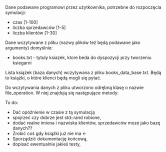 Dane podawane programowi przez użytkownika, potrzebne do rozpoczęcia symulacji:
 - czas [1-100]
 - liczba sprzedawców [1-5]
 - liczba klientów [1-30] 

Dane wczytywane z pliku (nazwy plików też będą podawane jako argumenty) domyślnie:
- books.txt - tytuly ksiazek, ktore beda do dyspozycji przy tworzeniu ksiegarni

Lista książek (baza danych) wczytywana z pliku books_data_base.txt. Będą to książki, o które klienci będą mogli się pytać.

Do wczytywania danych z pliku utworzono odrębną klasę o nazwie file_operation. W niej znajdują się następujące metody:

To do:
 - Dać opóźnienie w czasie z tą symulacją 
 - spojrzeć czy dobrze jest std::rand robione,
 - dodać realne imiona i nazwiska klientów, sprzedawców moze jako bazę danych?? 
 - Zrobić coś gdy książki już nie ma <-
 - Sporządzić dokumentację końcową,
 - dopisać ewentualnie jakieś testy,

 
